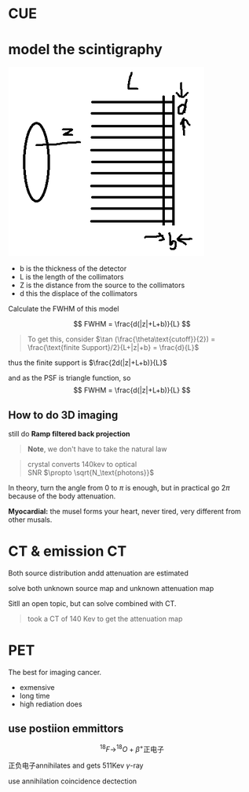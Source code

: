 # CUE

# model the scintigraphy

![](pics/2019-11-17-11-32-02.png)

- b is the thickness of the detector
- L is the length of the collimators
- Z is the distance from the source to the collimators
- d this the displace of the collimators

Calculate the FWHM of this model

$$
FWHM = \frac{d(|z|+L+b)}{L}
$$

> To get this, consider $\tan (\frac{\theta\text{cutoff}}{2}) = \frac{\text{finite Support}/2}{L+|z|+b} = \frac{d}{L}$

thus the finite support is 
$\frac{2d(|z|+L+b)}{L}$

and as the PSF is triangle function, so
$$
FWHM = \frac{d(|z|+L+b)}{L}
$$

## How to do 3D imaging

still do **Ramp filtered back projection**

>**Note**, we don't have to take the natural law


> crystal converts 140kev to optical\
> SNR $\propto \sqrt{N_\text{photons}}$ 

In theory, turn the angle from $0$ to $\pi$ is enough, but in practical go $2\pi$ because of the body attenuation.

**Myocardial:** the musel forms your heart, never tired, very different from other musals.

# CT & emission CT

Both source distribution andd attenuation are estimated

solve both unknown source map and unknown attenuation map

Sitll an open topic, but can solve combined with CT. 
> took a CT of 140 Kev to get the attenuation map

# PET

The best for imaging cancer.
- exmensive
- long time
- high rediation does

## use postiion emmittors
$$
^{18} F \rightarrow ^{18}O + \beta ^{+} \text{正电子} 
$$

正负电子annihilates and gets 511Kev $\gamma$-ray

use annihilation coincidence dectection